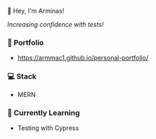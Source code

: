 👋 Hey, I'm Arminas!

*Increasing confidence with tests!*

### 💼 Portfolio
- https://armmac1.github.io/personal-portfolio/

### 💻 Stack 
- MERN

### 🌱 Currently Learning
- Testing with Cypress
